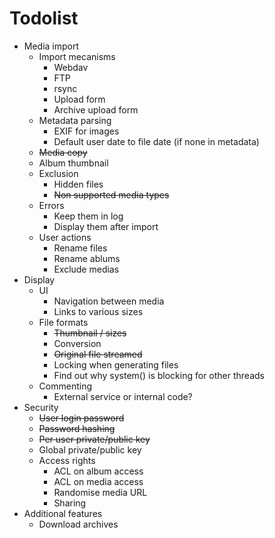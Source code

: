 # Todolist

 *  Media import
     *  Import mecanisms
         *  Webdav
         *  FTP
         *  rsync
         *  Upload form
         *  Archive upload form
     *  Metadata parsing
         *  EXIF for images
         *  Default user date to file date (if none in metadata)
     *  <del>Media copy</del>
     *  Album thumbnail
     *  Exclusion
         *  Hidden files
         *  <del>Non supported media types</del>
     *  Errors
         *  Keep them in log
         *  Display them after import
     *  User actions
         *  Rename files
         *  Rename ablums
         *  Exclude medias
 *  Display
     *  UI
         *  Navigation between media
         *  Links to various sizes
     *  File formats
         *  <del>Thumbnail / sizes</del>
         *  Conversion
         *  <del>Original file streamed</del>
         *  Locking when generating files
         *  Find out why system() is blocking for other threads
     *  Commenting
         *  External service or internal code?
 *  Security
     *  <del>User login password</del>
     *  <del>Password hashing</del>
     *  <del>Per user private/public key</del>
     *  Global private/public key
     *  Access rights
         *  ACL on album access
         *  ACL on media access
         *  Randomise media URL
         *  Sharing
 *  Additional features
     *  Download archives
